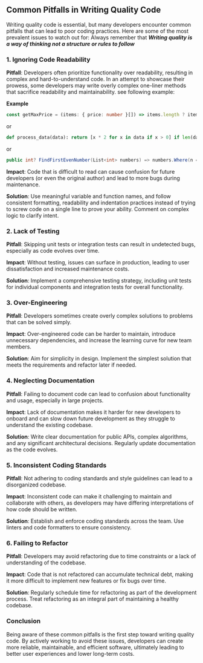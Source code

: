 ## Common Pitfalls in Writing Quality Code
Writing quality code is essential, but many developers encounter common pitfalls that can lead to poor coding practices. Here are some of the most prevalent issues to watch out for:
Always remember that **_Writing quality is a way of thinking not a structure or rules to follow_**
### 1. Ignoring Code Readability

**Pitfall**: Developers often prioritize functionality over readability, resulting in complex and hard-to-understand code. In an attempt to showcase their prowess, some developers may write overly complex one-liner methods that sacrifice readability and maintainability. see following example:

**Example**
```typescript
const getMaxPrice = (items: { price: number }[]) => items.length ? items.map(i => i.price).filter(p => p> 0).sort((a, b) => b - a)[0] : null; 
```
or
```python
def process_data(data): return [x * 2 for x in data if x > 0] if len(data) > 0 else None  
```
or
```csharp
public int? FindFirstEvenNumber(List<int> numbers) => numbers.Where(n => n % 2 == 0).Select(n => n * 2).OrderByDescending(n => n).FirstOrDefault(); 
```

**Impact**: Code that is difficult to read can cause confusion for future developers (or even the original author) and lead to more bugs during maintenance.

**Solution**: Use meaningful variable and function names, and follow consistent formatting, readability and indentation practices instead of trying to screw code on a single line to prove your ability. Comment on complex logic to clarify intent.

### 2. Lack of Testing

**Pitfall**: Skipping unit tests or integration tests can result in undetected bugs, especially as code evolves over time.

**Impact**: Without testing, issues can surface in production, leading to user dissatisfaction and increased maintenance costs.

**Solution**: Implement a comprehensive testing strategy, including unit tests for individual components and integration tests for overall functionality.

### 3. Over-Engineering

**Pitfall**: Developers sometimes create overly complex solutions to problems that can be solved simply.

**Impact**: Over-engineered code can be harder to maintain, introduce unnecessary dependencies, and increase the learning curve for new team members.

**Solution**: Aim for simplicity in design. Implement the simplest solution that meets the requirements and refactor later if needed.

### 4. Neglecting Documentation

**Pitfall**: Failing to document code can lead to confusion about functionality and usage, especially in large projects.

**Impact**: Lack of documentation makes it harder for new developers to onboard and can slow down future development as they struggle to understand the existing codebase.

**Solution**: Write clear documentation for public APIs, complex algorithms, and any significant architectural decisions. Regularly update documentation as the code evolves.

### 5. Inconsistent Coding Standards

**Pitfall**: Not adhering to coding standards and style guidelines can lead to a disorganized codebase.

**Impact**: Inconsistent code can make it challenging to maintain and collaborate with others, as developers may have differing interpretations of how code should be written.

**Solution**: Establish and enforce coding standards across the team. Use linters and code formatters to ensure consistency.

### 6. Failing to Refactor

**Pitfall**: Developers may avoid refactoring due to time constraints or a lack of understanding of the codebase.

**Impact**: Code that is not refactored can accumulate technical debt, making it more difficult to implement new features or fix bugs over time.

**Solution**: Regularly schedule time for refactoring as part of the development process. Treat refactoring as an integral part of maintaining a healthy codebase.

### Conclusion
Being aware of these common pitfalls is the first step toward writing quality code. By actively working to avoid these issues, developers can create more reliable, maintainable, and efficient software, ultimately leading to better user experiences and lower long-term costs.
